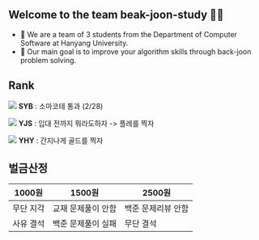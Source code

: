 ## Welcome to the team beak-joon-study 👋🏻

- 🏫 We are a team of 3 students from the Department of Computer Software at Hanyang University.
- 🏁 Our main goal is to improve your algorithm skills through back-joon problem solving.

## Rank

<img src ="http://mazassumnida.wtf/api/mini/generate_badge?boj=sinobi">   **SYB** : 소마코테 통과 (2/28) 

<img src ="http://mazassumnida.wtf/api/mini/generate_badge?boj=angej777">   **YJS** : 입대 전까지 뭐라도하자 -> 플레를 찍자

<img src ="http://mazassumnida.wtf/api/mini/generate_badge?boj=ghduf0820">   **YHY** : 간지나게 골드를 찍자

## 벌금산정

|1000원|1500원|2500원|
|---|---|---|
|무단 지각|교재 문제풀이 안함|백준 문제리뷰 안함|
|사유 결석|백준 문제풀이 실패|무단 결석|
